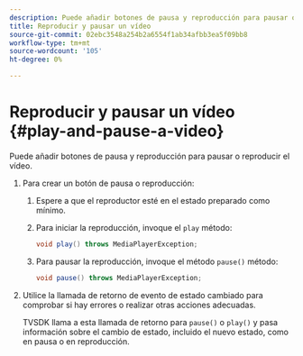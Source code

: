 ```yaml
---
description: Puede añadir botones de pausa y reproducción para pausar o reproducir el vídeo.
title: Reproducir y pausar un vídeo
source-git-commit: 02ebc3548a254b2a6554f1ab34afbb3ea5f09bb8
workflow-type: tm+mt
source-wordcount: '105'
ht-degree: 0%

---
```


# Reproducir y pausar un vídeo {#play-and-pause-a-video}

Puede añadir botones de pausa y reproducción para pausar o reproducir el vídeo.

1. Para crear un botón de pausa o reproducción:
   1. Espere a que el reproductor esté en el estado preparado como mínimo.
   1. Para iniciar la reproducción, invoque el `play` método:

      ```java
      void play() throws MediaPlayerException;
      ```

   1. Para pausar la reproducción, invoque el método `pause()` método:

      ```java
      void pause() throws MediaPlayerException;
      ```

1. Utilice la llamada de retorno de evento de estado cambiado para comprobar si hay errores o realizar otras acciones adecuadas.

   TVSDK llama a esta llamada de retorno para `pause()` o `play()` y pasa información sobre el cambio de estado, incluido el nuevo estado, como en pausa o en reproducción.
